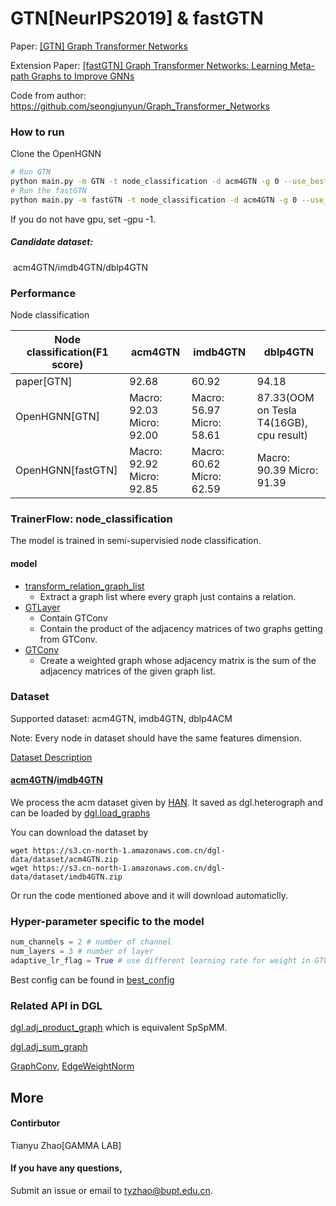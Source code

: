# GTN[NeurIPS2019] & fastGTN

Paper: [[GTN] Graph Transformer Networks](https://arxiv.org/abs/1911.06455)

Extension Paper: [[fastGTN] Graph Transformer Networks: Learning Meta-path Graphs to Improve GNNs](https://arxiv.org/abs/2106.06218.pdf)

Code from author: https://github.com/seongjunyun/Graph_Transformer_Networks

### How to run

Clone the OpenHGNN

```bash
# Run GTN
python main.py -m GTN -t node_classification -d acm4GTN -g 0 --use_best_config
# Run the fastGTN
python main.py -m fastGTN -t node_classification -d acm4GTN -g 0 --use_best_config
```

If you do not have gpu, set -gpu -1.

##### Candidate dataset: 

​	acm4GTN/imdb4GTN/dblp4GTN

### Performance

Node classification

| Node classification(F1 score) | acm4GTN                   | imdb4GTN                  | dblp4GTN                                 |
|-------------------------------|---------------------------|---------------------------|------------------------------------------|
| paper[GTN]                    | 92.68                     | 60.92                     | 94.18                                    |
| OpenHGNN[GTN]                 | Macro: 92.03 Micro: 92.00 | Macro: 56.97 Micro: 58.61 | 87.33(OOM on Tesla T4(16GB), cpu result) |
| OpenHGNN[fastGTN]             | Macro: 92.92 Micro: 92.85 | Macro: 60.62 Micro: 62.59 | Macro: 90.39 Micro: 91.39                |

### TrainerFlow: node_classification

The model is  trained in semi-supervisied node classification.

#### model

- [transform_relation_graph_list](../../utils/utils.py)
  - Extract a  graph list where every graph just contains a relation.
- [GTLayer](../../models/GTN_sparse.py)
  - Contain GTConv
  - Contain the product of the adjacency matrices of two graphs getting from GTConv.
- [GTConv](../../models/GTN_sparse.py)
  - Create a weighted graph whose adjacency matrix is the sum of the adjacency matrices of the given graph list.

### Dataset

Supported dataset: acm4GTN, imdb4GTN, dblp4ACM

Note: Every node in dataset should have the same features dimension.

[Dataset Description](https://openhgnn.readthedocs.io/en/latest/api/dataset.html#hgb-node-classification-dataset)

#### [acm4GTN](../../dataset/#ACM)/[imdb4GTN](../../dataset/#IMDB)

We process the acm dataset given by [HAN](https://github.com/Jhy1993/HAN). It saved as dgl.heterograph and can be loaded by [dgl.load_graphs](https://docs.dgl.ai/en/latest/generated/dgl.load_graphs.html)

You can download the dataset by

```
wget https://s3.cn-north-1.amazonaws.com.cn/dgl-data/dataset/acm4GTN.zip
wget https://s3.cn-north-1.amazonaws.com.cn/dgl-data/dataset/imdb4GTN.zip
```

Or run the code mentioned above and it will download automaticlly.

### Hyper-parameter specific to the model

```python
num_channels = 2 # number of channel
num_layers = 3 # number of layer
adaptive_lr_flag = True # use different learning rate for weight in GTLayer.
```

Best config can be found in [best_config](../../utils/best_config.py)

### Related API in DGL

[dgl.adj_product_graph](https://docs.dgl.ai/en/latest/generated/dgl.adj_product_graph.html#dgl-adj-product-graph) which is equivalent SpSpMM.

[dgl.adj_sum_graph](https://docs.dgl.ai/en/latest/generated/dgl.adj_sum_graph.html#dgl.adj_sum_graph)

[GraphConv](https://docs.dgl.ai/en/latest/api/python/nn.pytorch.html?#graphconv), [EdgeWeightNorm](https://docs.dgl.ai/en/latest/api/python/nn.pytorch.html?#edgeweightnorm)

## More

#### Contirbutor

Tianyu Zhao[GAMMA LAB]

#### If you have any questions,

Submit an issue or email to [tyzhao@bupt.edu.cn](mailto:tyzhao@bupt.edu.cn).

